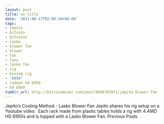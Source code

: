 ```yaml
---
layout: post
title: no title
date: '2011-08-17T02:00:20+08:00'
tags:
- jepito
- bitcoin
- bitcoins
- lasko
- blower fan
- blower
- fan
- fans
- lasko fan
- rig
- mining rig
- '6950'
- radeon hd 6950
- hd 6950
tumblr_url: http://bitcoinminer.com/post/9030763971/jepito-blower-fan
---
```

Jepito’s Cooling Method - Lasko Blower Fan
Jepito shares his rig setup on a Youtube video.  Each rack made from plastic tables holds a rig with 4 AMD HD 6950s and is topped with a Lasko Blower Fan.
Previous Posts
